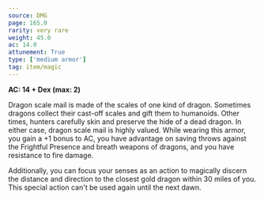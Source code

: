 ```yaml
---
source: DMG
page: 165.0
rarity: very rare
weight: 45.0
ac: 14.0
attunement: True
type: ['medium armor']
tag: item/magic
---
```


**AC: 14 + Dex (max: 2)**

Dragon scale mail is made of the scales of one kind of dragon. Sometimes dragons collect their cast-off scales and gift them to humanoids. Other times, hunters carefully skin and preserve the hide of a dead dragon. In either case, dragon scale mail is highly valued. While wearing this armor, you gain a +1 bonus to AC, you have advantage on saving throws against the Frightful Presence and breath weapons of dragons, and you have resistance to fire damage.

Additionally, you can focus your senses as an action to magically discern the distance and direction to the closest gold dragon within 30 miles of you. This special action can't be used again until the next dawn.


